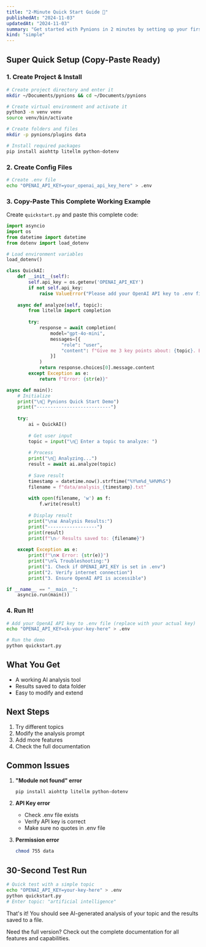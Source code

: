 ```yaml
---
title: "2-Minute Quick Start Guide 🚀"
publishedAt: "2024-11-03"
updatedAt: "2024-11-03"
summary: "Get started with Pynions in 2 minutes by setting up your first local AI workflow. No cloud dependencies, just Python and a few API keys."
kind: "simple"
---
```


## Super Quick Setup (Copy-Paste Ready)

### 1. Create Project & Install
```bash
# Create project directory and enter it
mkdir ~/Documents/pynions && cd ~/Documents/pynions

# Create virtual environment and activate it
python3 -m venv venv
source venv/bin/activate

# Create folders and files
mkdir -p pynions/plugins data

# Install required packages
pip install aiohttp litellm python-dotenv
```

### 2. Create Config Files
```bash
# Create .env file
echo "OPENAI_API_KEY=your_openai_api_key_here" > .env
```

### 3. Copy-Paste This Complete Working Example
Create `quickstart.py` and paste this complete code:

```python
import asyncio
import os
from datetime import datetime
from dotenv import load_dotenv

# Load environment variables
load_dotenv()

class QuickAI:
    def __init__(self):
        self.api_key = os.getenv('OPENAI_API_KEY')
        if not self.api_key:
            raise ValueError("Please add your OpenAI API key to .env file")
    
    async def analyze(self, topic):
        from litellm import completion
        
        try:
            response = await completion(
                model="gpt-4o-mini",
                messages=[{
                    "role": "user",
                    "content": f"Give me 3 key points about: {topic}. Be concise."
                }]
            )
            return response.choices[0].message.content
        except Exception as e:
            return f"Error: {str(e)}"

async def main():
    # Initialize
    print("\n🤖 Pynions Quick Start Demo")
    print("---------------------------")
    
    try:
        ai = QuickAI()
        
        # Get user input
        topic = input("\n📝 Enter a topic to analyze: ")
        
        # Process
        print("\n🔄 Analyzing...")
        result = await ai.analyze(topic)
        
        # Save result
        timestamp = datetime.now().strftime("%Y%m%d_%H%M%S")
        filename = f"data/analysis_{timestamp}.txt"
        
        with open(filename, 'w') as f:
            f.write(result)
        
        # Display result
        print("\n📊 Analysis Results:")
        print("------------------")
        print(result)
        print(f"\n✅ Results saved to: {filename}")
        
    except Exception as e:
        print(f"\n❌ Error: {str(e)}")
        print("\n🔍 Troubleshooting:")
        print("1. Check if OPENAI_API_KEY is set in .env")
        print("2. Verify internet connection")
        print("3. Ensure OpenAI API is accessible")

if __name__ == "__main__":
    asyncio.run(main())
```

### 4. Run It!
```bash
# Add your OpenAI API key to .env file (replace with your actual key)
echo "OPENAI_API_KEY=sk-your-key-here" > .env

# Run the demo
python quickstart.py
```

## What You Get

- A working AI analysis tool
- Results saved to data folder
- Easy to modify and extend

## Next Steps

1. Try different topics
2. Modify the analysis prompt
3. Add more features
4. Check the full documentation

## Common Issues

1. **"Module not found" error**
   ```bash
   pip install aiohttp litellm python-dotenv
   ```

2. **API Key error**
   - Check .env file exists
   - Verify API key is correct
   - Make sure no quotes in .env file

3. **Permission error**
   ```bash
   chmod 755 data
   ```

## 30-Second Test Run
```bash
# Quick test with a simple topic
echo "OPENAI_API_KEY=your-key-here" > .env
python quickstart.py
# Enter topic: "artificial intelligence"
```

That's it! You should see AI-generated analysis of your topic and the results saved to a file.

Need the full version? Check out the complete documentation for all features and capabilities.
